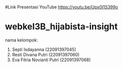 #Link Presentasi YouTube
https://youtu.be/Upx0I1S399o

# webkel3B_hijabista-insight
nama kelompok: 
1. Septi Isdayanna (22091397045)
2. Resti Divana Putri (22091397060)
3. Eva Fitria Novianti Putri (22091397068)
